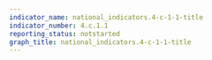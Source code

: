```yaml
---
indicator_name: national_indicators.4-c-1-1-title
indicator_number: 4.c.1.1
reporting_status: notstarted
graph_title: national_indicators.4-c-1-1-title
---
```

